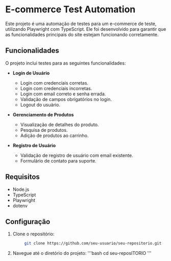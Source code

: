 # E-commerce Test Automation

Este projeto é uma automação de testes para um e-commerce de teste, utilizando Playwright com TypeScript. Ele foi desenvolvido para garantir que as funcionalidades principais do site estejam funcionando corretamente.

## Funcionalidades

O projeto inclui testes para as seguintes funcionalidades:

- **Login de Usuário**
  - Login com credenciais corretas.
  - Login com credenciais incorretas.
  - Login com email correto e senha errada.
  - Validação de campos obrigatórios no login.
  - Logout do usuário.

- **Gerenciamento de Produtos**
  - Visualização de detalhes do produto.
  - Pesquisa de produtos.
  - Adição de produtos ao carrinho.

- **Registro de Usuário**
  - Validação de registro de usuário com email existente.
  - Formulário de contato para suporte.

## Requisitos

- Node.js
- TypeScript
- Playwright
- dotenv

## Configuração

1. Clone o repositório:

   ```bash
        git clone https://github.com/seu-usuario/seu-repositorio.git
   ```

2. Navegue até o diretório do projeto:
   '''bash
        cd seu-reposITORIO
   '''